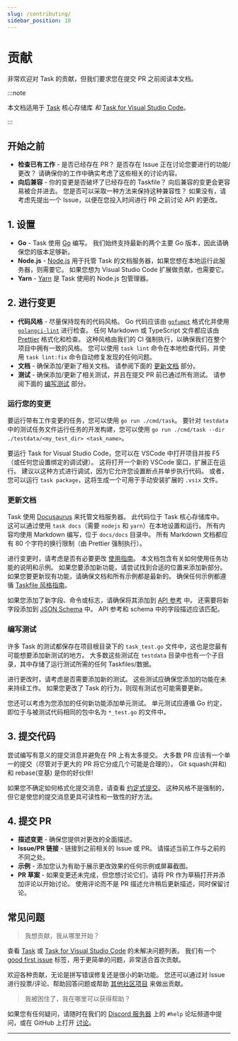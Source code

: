 ```yaml
---
slug: /contributing/
sidebar_position: 10
---
```


# 贡献

非常欢迎对 Task 的贡献，但我们要求您在提交 PR 之前阅读本文档。

:::note

本文档适用于 [Task][task] 核心存储库 _和_ [Task for Visual Studio Code][vscode-task]。

:::

## 开始之前

- **检查已有工作** - 是否已经存在 PR？ 是否存在 Issue 正在讨论您要进行的功能/更改？ 请确保你的工作中确实考虑了这些相关的讨论内容。
- **向后兼容** - 你的变更是否破坏了已经存在的 Taskfile？ 向后兼容的变更会更容易被合并进去。 您是否可以采取一种方法来保持这种兼容性？ 如果没有，请考虑先提出一个 Issue，以便在您投入时间进行 PR 之前讨论 API 的更改。

## 1. 设置

- **Go** - Task 使用 [Go][go] 编写。 我们始终支持最新的两个主要 Go 版本，因此请确保您的版本足够新。
- **Node.js** - [Node.js][nodejs] 用于托管 Task 的文档服务器，如果您想在本地运行此服务器，则需要它。 如果您想为 Visual Studio Code 扩展做贡献，也需要它。
- **Yarn** - [Yarn][yarn] 是 Task 使用的 Node.js 包管理器。

## 2. 进行变更

- **代码风格** - 尽量保持现有的代码风格。 Go 代码应该由 [`gofumpt`][gofumpt] 格式化并使用 [`golangci-lint`][golangci-lint] 进行检查。 任何 Markdown 或 TypeScript 文件都应该由 [Prettier][prettier] 格式化和检查。 这种风格由我们的 CI 强制执行，以确保我们在整个项目中拥有一致的风格。 您可以使用 `task lint` 命令在本地检查代码，并使用 `task lint:fix` 命令自动修复发现的任何问题。
- **文档** - 确保添加/更新了相关文档。 请参阅下面的 [更新文档](#更新文档) 部分。
- **测试** - 确保添加/更新了相关测试，并且在提交 PR 前已通过所有测试。 请参阅下面的 [编写测试](#编写测试) 部分。

### 运行您的变更

要运行带有工作变更的任务，您可以使用 `go run ./cmd/task`。 要针对 `testdata` 中的测试任务文件运行任务的开发构建，您可以使用 `go
run ./cmd/task --dir ./testdata/<my_test_dir> <task_name>`。

要运行 Task for Visual Studio Code，您可以在 VSCode 中打开项目并按 F5（或任何您设置绑定的调试键）。 这将打开一个新的 VSCode 窗口，扩展正在运行。 建议以这种方式进行调试，因为它允许您设置断点并单步执行代码。 或者，您可以运行 `task package`，这将生成一个可用于手动安装扩展的 `.vsix` 文件。

### 更新文档

Task 使用 [Docusaurus][docusaurus] 来托管文档服务器。 此代码位于 Task 核心存储库中。 这可以通过使用 `task docs`（需要 `nodejs` 和 `yarn`）在本地设置和运行。 所有内容均使用 Markdown 编写，位于 `docs/docs` 目录中。 所有 Markdown 文档都应有 80 个字符的换行限制（由 Prettier 强制执行）。

进行变更时，请考虑是否有必要更改 [使用指南](./usage.md)。 本文档包含有关如何使用任务功能的说明和示例。 如果您要添加新功能，请尝试找到合适的位置来添加新部分。 如果您要更新现有功能，请确保文档和所有示例都是最新的。 确保任何示例都遵循 [Taskfile 风格指南](./styleguide.md)。

如果您添加了新字段、命令或标志，请确保将其添加到 [API 参考](./api_reference.md) 中。 还需要将新字段添加到 [JSON Schema][json-schema] 中。 API 参考和 schema 中的字段描述应该匹配。

### 编写测试

许多 Task 的测试都保存在项目根目录下的 `task_test.go` 文件中，这也是您最有可能想要添加新测试的地方。 大多数这些测试在 `testdata` 目录中也有一个子目录，其中存储了运行测试所需的任何 Taskfiles/数据。

进行更改时，请考虑是否需要添加新的测试。 这些测试应确保您添加的功能在未来持续工作。 如果您更改了 Task 的行为，则现有测试也可能需要更新。

您还可以考虑为您添加的任何新功能添加单元测试。 单元测试应遵循 Go 约定，即位于与被测试代码相同的包中名为 `*_test.go` 的文件中。

## 3. 提交代码

尝试编写有意义的提交消息并避免在 PR 上有太多提交。 大多数 PR 应该有一个单一的提交（尽管对于更大的 PR 将它分成几个可能是合理的）。 Git squash(并和) 和 rebase(变基) 是你的好伙伴!

如果您不确定如何格式化提交消息，请查看 [约定式提交][conventional-commits]。 这种风格不是强制的，但它是使您的提交消息更具可读性和一致性的好方法。

## 4. 提交 PR

- **描述变更** - 确保您提供对更改的全面描述。
- **Issue/PR 链接** - 链接到之前相关的 Issue 或 PR。 请描述当前工作与之前的不同之处。
- **示例** - 添加您认为有助于展示更改效果的任何示例或屏幕截图。
- **PR 草案** - 如果变更还未完成，但您想讨论它们，请将 PR 作为草稿打开并添加评论以开始讨论。 使用评论而不是 PR 描述允许稍后更新描述，同时保留讨论。

## 常见问题

> 我想贡献，我从哪里开始？

查看 [Task][task-open-issues] 或 [Task for Visual Studio Code][vscode-task-open-issues] 的未解决问题列表。 我们有一个 [good first issue][good-first-issue] 标签，用于更简单的问题，非常适合首次贡献。

欢迎各种贡献，无论是拼写错误修复还是很小的新功能。 您还可以通过对 Issue 进行投票/评论、帮助回答问题或帮助 [其他社区项目](./community.md) 来做出贡献。

> 我被困住了，我在哪里可以获得帮助？

如果您有任何疑问，请随时在我们的 [Discord 服务器][discord-server] 上的 `#help` 论坛频道中提问，或在 GitHub 上打开 [讨论][discussion]。

---

<!-- prettier-ignore-start -->

<!-- prettier-ignore-end -->
[task]: https://github.com/go-task/task
[vscode-task]: https://github.com/go-task/vscode-task
[go]: https://go.dev
[gofumpt]: https://github.com/mvdan/gofumpt
[golangci-lint]: https://golangci-lint.run
[prettier]: https://prettier.io
[nodejs]: https://nodejs.org/en/
[yarn]: https://yarnpkg.com/
[docusaurus]: https://docusaurus.io
[json-schema]: https://github.com/go-task/task/blob/main/docs/static/schema.json
[task-open-issues]: https://github.com/go-task/task/issues
[vscode-task-open-issues]: https://github.com/go-task/vscode-task/issues
[good-first-issue]: https://github.com/go-task/task/issues?q=is%3Aissue+is%3Aopen+label%3A%22good+first+issue%22
[discord-server]: https://discord.gg/6TY36E39UK
[discussion]: https://github.com/go-task/task/discussions
[conventional-commits]: https://www.conventionalcommits.org

